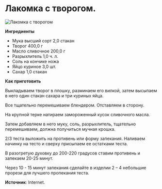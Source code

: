# Лакомка с творогом.

![Лакомка с творогом](/images/Kulinar/Vipechka/lakomka_01.jpg 'Лакомка с творогом')

**Ингредиенты**

- Мука высший сорт 2,0 стакан
- Творог 400,0 г
- Масло сливочное 200,0 г
- Разрыхлитель 1,0 ч. л.
- Соль на кончике ножа
- Яйцо куриное 3,0 шт.
- Сахар 1,0 стакан

**Как приготовить**

Выкладываем творог в плошку, разминаем его вилкой, затем высыпаем в него один стакан сахара и три куриных яйца.

Все тщательно перемешиваем блендером. Отставляем в сторону.

На крупной терке натираем замороженный кусок сливочного масла.

Затем добавляем в него муку, соль, разрыхлитель, тщательно перемешиваем, должна получиться мучная крошка.

2/3 теста выложить на противень или форму запекания. Наливаем начинку на тесто и сверху присыпаем ее остатками теста.

В разогретую духовку до 200-220 градусов ставим противень и запекаем 20-25 минут.

Через 10 - 15 минут запекания сделайте в изделии 2 – 4 небольшие прорези для лучшего пропекания теста.

**Источник**: Internet.
